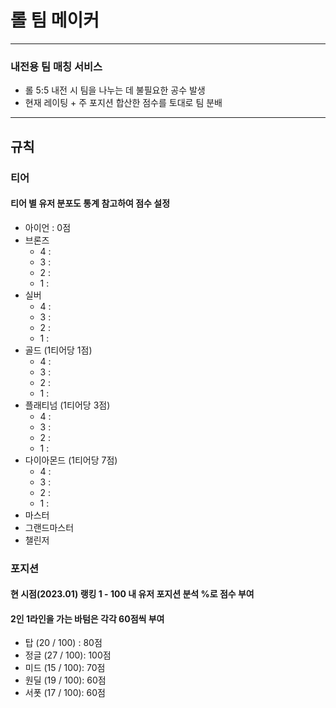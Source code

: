 # 롤 팀 메이커

---

### 내전용 팀 매칭 서비스
- 롤 5:5 내전 시 팀을 나누는 데 불필요한 공수 발생
- 현재 레이팅 + 주 포지션 합산한 점수를 토대로 팀 분배 
---

## 규칙

### 티어
#### 티어 별 유저 분포도 통계 참고하여 점수 설정
- 아이언 : 0점
- 브론즈
  - 4 : 
  - 3 : 
  - 2 : 
  - 1 : 
- 실버
  - 4 : 
  - 3 : 
  - 2 : 
  - 1 : 
- 골드 (1티어당 1점)
  - 4 : 
  - 3 : 
  - 2 : 
  - 1 : 
- 플래티넘 (1티어당 3점)
  - 4 : 
  - 3 : 
  - 2 : 
  - 1 : 
- 다이아몬드 (1티어당 7점)
  - 4 : 
  - 3 : 
  - 2 : 
  - 1 : 
- 마스터
- 그랜드마스터
- 챌린저
  
### 포지션
#### 현 시점(2023.01) 랭킹 1 - 100 내 유저 포지션 분석 %로 점수 부여
#### 2인 1라인을 가는 바텀은 각각 60점씩 부여
- 탑 (20 / 100) : 80점 
- 정글 (27 / 100): 100점
- 미드 (15 / 100): 70점
- 원딜 (19 / 100): 60점
- 서폿 (17 / 100): 60점
